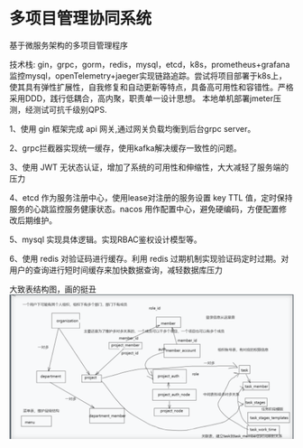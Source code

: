 # 多项目管理协同系统


基于微服务架构的多项目管理程序

技术栈: gin，grpc，gorm，redis，mysql，etcd，k8s，prometheus+grafana监控mysql，openTelemetry+jaeger实现链路追踪。尝试将项目部署于k8s上，使其具有弹性扩展性，自我修复和自动更新等特点，具备高可用性和容错性。严格采用DDD，践行低耦合，高内聚，职责单一设计思想。
本地单机部署jmeter压测，经测试可抗千级别QPS.

1、使用 gin  框架完成 api  网关,通过网关负载均衡到后台grpc server。

2、grpc拦截器实现统一缓存，使用kafka解决缓存一致性的问题。

3、使用 JWT  无状态认证，增加了系统的可用性和伸缩性，大大减轻了服务端的压力

4、etcd  作为服务注册中心，使用lease对注册的服务设置 key TTL  值，定时保持服务的心跳监控服务健康状态。nacos  用作配置中心，避免硬编码，方便配置修改后期维护。

5、mysql  实现具体逻辑。实现RBAC鉴权设计模型等。

6、使用 redis  对验证码进行缓存。利用 redis  过期机制实现验证码定时过期。对用户的查询进行短时间缓存来加快数据查询，减轻数据库压力

大致表结构图，画的挺丑
![表结构图](./biao.png)
